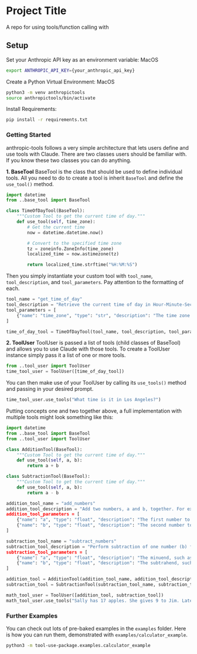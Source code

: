 # Project Title

A repo for using tools/function calling with 

## Setup

Set your Anthropic API key as an environment variable:
MacOS
```bash
export ANTHROPIC_API_KEY={your_anthropic_api_key}
```

Create a Python Virtual Environment:
MacOS
```bash
python3 -m venv anthropictools
source anthropictools/bin/activate
```

Install Requirements:
```bash
pip install -r requirements.txt
```

### Getting Started
anthropic-tools follows a very simple architecture that lets users define and use tools with Claude. There are two classes users should be familiar with. If you know these two classes you can do anything.

**1. BaseTool**
BaseTool is the class that should be used to define individual tools. All you need to do to create a tool is inherit `BaseTool` and define the `use_tool()` method.
```python
import datetime
from ..base_tool import BaseTool

class TimeOfDayTool(BaseTool):
    """Custom Tool to get the current time of day."""
    def use_tool(self, time_zone):
        # Get the current time
        now = datetime.datetime.now()

        # Convert to the specified time zone
        tz = zoneinfo.ZoneInfo(time_zone)
        localized_time = now.astimezone(tz)

        return localized_time.strftime("%H:%M:%S")
```

Then you simply instantiate your custom tool with `tool_name`, `tool_description`, and `tool_parameters`. Pay attention to the formatting of each.
```python
tool_name = "get_time_of_day"
tool_description = "Retrieve the current time of day in Hour-Minute-Second format for a specified time zone. Time zones should be written in standard formats such as UTC, US/Pacific, Europe/London."
tool_parameters = [
    {"name": "time_zone", "type": "str", "description": "The time zone to get the current time for, such as UTC, US/Pacific, Europe/London."}
]

time_of_day_tool = TimeOfDayTool(tool_name, tool_description, tool_parameters)
```
**2. ToolUser**
ToolUser is passed a list of tools (child classes of BaseTool) and allows you to use Claude with those tools. To create a ToolUser instance simply pass it a list of one or more tools.
```python
from ..tool_user import ToolUser
time_tool_user = ToolUser([time_of_day_tool])
```

You can then make use of your ToolUser by calling its `use_tools()` method and passing in your desired prompt.
```python
time_tool_user.use_tools("What time is it in Los Angeles?")
```

Putting concepts one and two together above, a full implementation with multiple tools might look something like this:
```python
import datetime
from ..base_tool import BaseTool
from ..tool_user import ToolUser

class AdditionTool(BaseTool):
    """Custom Tool to get the current time of day."""
    def use_tool(self, a, b):
        return a + b

class SubtractionTool(BaseTool):
    """Custom Tool to get the current time of day."""
    def use_tool(self, a, b):
        return a - b

addition_tool_name = "add_numbers"
addition_tool_description = "Add two numbers, a and b, together. For example, add_numbers(a=10, b=12) -> 22. Numbers can be any rational number.
addition_tool_parameters = [
    {"name": "a", "type": "float", "description": "The first number to add, such as 5"},
    {"name": "b", "type": "float", "description": "The second number to add, such as 4.6"}
]

subtraction_tool_name = "subtract_numbers"
subtraction_tool_description = "Perform subtraction of one number (b) from another (a) yielding a-b. For example, subtract_numbers(a=8, b=5) -> 3. Numbers can be any rational number.
subtraction_tool_parameters = [
    {"name": "a", "type": "float", "description": "The minuend, such as 5"},
    {"name": "b", "type": "float", "description": "The subtrahend, such as 9"}
]

addition_tool = AdditionTool(addition_tool_name, addition_tool_description, addition_tool_parameters)
subtraction_tool = SubtractionTool(subtraction_tool_name, subtraction_tool_description, subtraction_tool_parameters)

math_tool_user = ToolUser([addition_tool, subtraction_tool])
math_tool_user.use_tools("Sally has 17 apples. She gives 9 to Jim. Later that day, Peter gives 6 Banans to Sally. How many pieces of fruit does Sally have at the end of the day?")
```

### Further Examples
You can check out lots of pre-baked examples in the `examples` folder. Here is how you can run them, demonstrated with `examples/calculator_example`.
```bash
python3 -m tool-use-package.examples.calculator_example
```